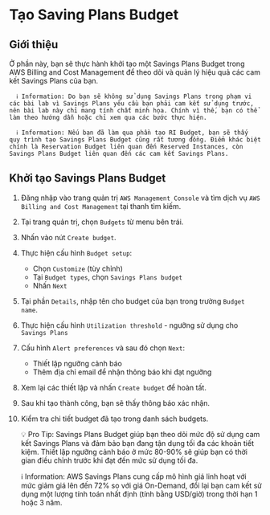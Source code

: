 # Tạo Saving Plans Budget

## Giới thiệu

Ở phần này, bạn sẽ thực hành khởi tạo một Savings Plans Budget trong AWS Billing and Cost Management để theo dõi và quản lý hiệu quả các cam kết Savings Plans của bạn.

      ℹ️ Information: Do bạn sẽ không sử dụng Savings Plans trong phạm vi các bài lab vì Savings Plans yêu cầu bạn phải cam kết sử dụng trước, nên bài lab này chỉ mang tính chất minh họa. Chính vì thế, bạn có thể làm theo hướng dẫn hoặc chỉ xem qua các bước thực hiện.

      ℹ️ Information: Nếu bạn đã làm qua phần tạo RI Budget, bạn sẽ thấy quy trình tạo Savings Plans Budget cũng rất tương đồng. Điểm khác biệt chính là Reservation Budget liên quan đến Reserved Instances, còn Savings Plans Budget liên quan đến các cam kết Savings Plans.

## Khởi tạo Savings Plans Budget

1. Đăng nhập vào trang quản trị `AWS Management Console` và tìm dịch vụ `AWS Billing and Cost Management` tại thanh tìm kiếm.

2. Tại trang quản trị, chọn `Budgets` từ menu bên trái.

3. Nhấn vào nút `Create budget`.

4. Thực hiện cấu hình `Budget setup`:

   * Chọn `Customize` (tùy chỉnh)
   * Tại `Budget types`, chọn `Savings Plans budget`
   * Nhấn `Next`

5. Tại phần `Details`, nhập tên cho budget của bạn trong trường `Budget name`.

6. Thực hiện cấu hình `Utilization threshold` - ngưỡng sử dụng cho `Savings Plans`

7. Cấu hình `Alert preferences` và sau đó chọn `Next`:
   * Thiết lập ngưỡng cảnh báo
   * Thêm địa chỉ email để nhận thông báo khi đạt ngưỡng

8. Xem lại các thiết lập và nhấn `Create budget` để hoàn tất.

9. Sau khi tạo thành công, bạn sẽ thấy thông báo xác nhận.

10. Kiểm tra chi tiết budget đã tạo trong danh sách budgets.

      💡 Pro Tip: Savings Plans Budget giúp bạn theo dõi mức độ sử dụng cam kết Savings Plans và đảm bảo bạn đang tận dụng tối đa các khoản tiết kiệm. Thiết lập ngưỡng cảnh báo ở mức 80-90% sẽ giúp bạn có thời gian điều chỉnh trước khi đạt đến mức sử dụng tối đa.

      ℹ️ Information: AWS Savings Plans cung cấp mô hình giá linh hoạt với mức giảm giá lên đến 72% so với giá On-Demand, đổi lại bạn cam kết sử dụng một lượng tính toán nhất định (tính bằng USD/giờ) trong thời hạn 1 hoặc 3 năm.
